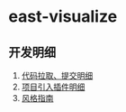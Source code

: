 # east-visualize

## 开发明细
1. [代码拉取、提交明细](docs/代码提交.md)
2. [项目引入插件明细](docs/项目插件.md)
3. [风格指南](docs/风格指南.md)